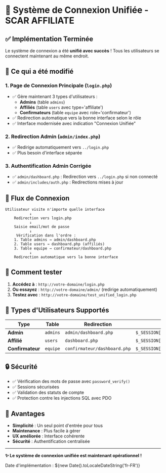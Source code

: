 # 🔐 Système de Connexion Unifiée - SCAR AFFILIATE

## ✅ Implémentation Terminée

Le système de connexion a été **unifié avec succès** ! Tous les utilisateurs se connectent maintenant au même endroit.

## 🎯 Ce qui a été modifié

### 1. **Page de Connexion Principale (`login.php`)**
- ✅ Gère maintenant 3 types d'utilisateurs :
  - **Admins** (table `admins`)
  - **Affiliés** (table `users` avec type='affiliate')
  - **Confirmateurs** (table `equipe` avec role='confirmateur')
- ✅ Redirection automatique vers la bonne interface selon le rôle
- ✅ Interface modernisée avec indication "Connexion Unifiée"

### 2. **Redirection Admin (`admin/index.php`)**
- ✅ Redirige automatiquement vers `../login.php`
- ✅ Plus besoin d'interface séparée

### 3. **Authentification Admin Corrigée**
- ✅ `admin/dashboard.php` : Redirection vers `../login.php` si non connecté
- ✅ `admin/includes/auth.php` : Redirections mises à jour

## 🔄 Flux de Connexion

```
Utilisateur visite n'importe quelle interface
           ↓
    Redirection vers login.php
           ↓
    Saisie email/mot de passe
           ↓
     Vérification dans l'ordre :
    1. Table admins → admin/dashboard.php
    2. Table users → dashboard.php (affiliés)
    3. Table equipe → confirmateur/dashboard.php
           ↓
    Redirection automatique vers la bonne interface
```

## 🚀 Comment tester

1. **Accédez à** : `http://votre-domaine/login.php`
2. **Ou essayez** : `http://votre-domaine/admin/` (redirige automatiquement)
3. **Testez avec** : `http://votre-domaine/test_unified_login.php`

## 👥 Types d'Utilisateurs Supportés

| Type | Table | Redirection | Session |
|------|-------|-------------|---------|
| **Admin** | `admins` | `admin/dashboard.php` | `$_SESSION['admin_id']` |
| **Affilié** | `users` | `dashboard.php` | `$_SESSION['user_id']` |
| **Confirmateur** | `equipe` | `confirmateur/dashboard.php` | `$_SESSION['confirmateur_id']` |

## 🔒 Sécurité

- ✅ Vérification des mots de passe avec `password_verify()`
- ✅ Sessions sécurisées
- ✅ Validation des statuts de compte
- ✅ Protection contre les injections SQL avec PDO

## 📝 Avantages

- **Simplicité** : Un seul point d'entrée pour tous
- **Maintenance** : Plus facile à gérer
- **UX améliorée** : Interface cohérente
- **Sécurité** : Authentification centralisée

---

**✨ Le système de connexion unifiée est maintenant opérationnel !**

Date d'implémentation : ${new Date().toLocaleDateString('fr-FR')} 